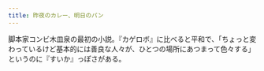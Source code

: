```yaml
---
title: 昨夜のカレー、明日のパン
---
```


脚本家コンビ木皿泉の最初の小説。『カゲロボ』に比べると平和で、「ちょっと変わっているけど基本的には善良な人々が、ひとつの場所にあつまって色々する」というのに『すいか』っぽさがある。
